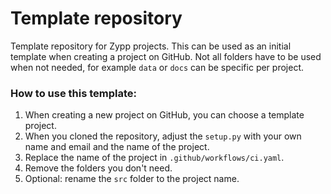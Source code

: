 # Template repository
Template repository for Zypp projects. This can be used as an initial template when creating a project on GitHub. 
Not all folders have to be used when not needed, for example `data` or `docs` can be specific per project.

### How to use this template:
 1. When creating a new project on GitHub, you can choose a template project.
 2. When you cloned the repository, adjust the `setup.py` with your own name and email and the name of the project.
 3. Replace the name of the project in `.github/workflows/ci.yaml`.   
 4. Remove the folders you don't need.
 5. Optional: rename the `src` folder to the project name.